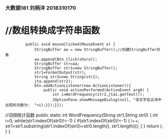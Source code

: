 ### 大数据181 刘柄沣 2018310170
# //数组转换成字符串函数
```			public void mouseClicked(MouseEvent e) {```  
```	    		StringBuffer aa = new StringBuffer();//创建StringBuffer对象```  
```	    		aa.append(Btn_click(shuru));```  
```	    		StringBuffer str=aa;```  
```	    		StringBuffer str1=new StringBuffer();```  
```	    		str1=FormatOutput(str);```  
```	    		String str2=new String(str1);```  
```	    		jta.append(str2);```  
```	    		btn.addActionListener(new ActionListener(){```  
```	    			public void actionPerformed(ActionEvent arg0) {```  
```	    				int i=WordFrequency(str2,jta1.getText());```  
```	    				JOptionPane.showMessageDialog(null, "该文字在古诗中出现的次数为:  "+i);}});}});```  
	    
	    
  //词频统计函数
	public static int WordFrequency(String str1,String str0) {
		int i=0;
		while(str1.indexOf(str0)!=-1) {
			if(str1.indexOf(str0)!=-1) {
				i++;
				str1=str1.substring(str1.indexOf(str0)+str0.length(), str1.length());
			}
		}
		return i;
	}
}
